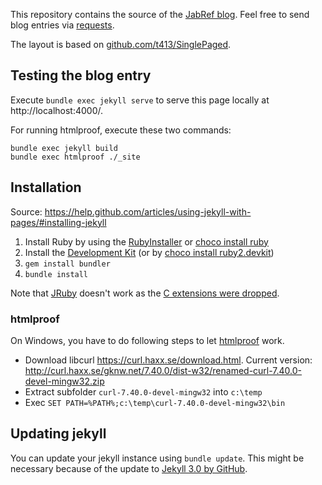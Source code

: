 This repository contains the source of the [JabRef blog](https://blog.jabref.org/).
Feel free to send blog entries via [requests](https://github.com/JabRef/blog.jabref.org/pulls).

The layout is based on [github.com/t413/SinglePaged](https://github.com/t413/SinglePaged).


## Testing the blog entry

Execute `bundle exec jekyll serve` to serve this page locally at http://localhost:4000/.

For running htmlproof, execute these two commands:

    bundle exec jekyll build
    bundle exec htmlproof ./_site


## Installation
Source: https://help.github.com/articles/using-jekyll-with-pages/#installing-jekyll

1. Install Ruby by using the [RubyInstaller](http://rubyinstaller.org/downloads) or [choco install ruby](https://chocolatey.org/packages/ruby)
1. Install the [Development Kit](https://github.com/oneclick/rubyinstaller/wiki/Development-Kit) (or by [choco install ruby2.devkit](https://chocolatey.org/packages/ruby2.devkit))
1. `gem install bundler`
2. `bundle install`

Note that [JRuby](http://jruby.org/) doesn't work as the [C extensions were dropped](http://stackoverflow.com/a/32135381/873282).

### htmlproof

On Windows, you have to do following steps to let [htmlproof] work.

  - Download libcurl https://curl.haxx.se/download.html. Current version: http://curl.haxx.se/gknw.net/7.40.0/dist-w32/renamed-curl-7.40.0-devel-mingw32.zip
  - Extract subfolder `curl-7.40.0-devel-mingw32` into `c:\temp`
  - Exec `SET PATH=%PATH%;c:\temp\curl-7.40.0-devel-mingw32\bin`

## Updating jekyll

You can update your jekyll instance using `bundle update`.
This might be necessary because of the update to [Jekyll 3.0 by GitHub](https://github.com/blog/2100-github-pages-now-faster-and-simpler-with-jekyll-3-0).

  [htmlproof]: https://github.com/gjtorikian/html-proofer
